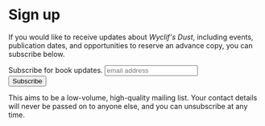 


# Sign up

If you would like to receive updates about *Wyclif's Dust*, including events, 
publication dates, and opportunities to reserve an advance copy, you can subscribe below.

<!-- Begin Mailchimp Signup Form -->
<link href="//cdn-images.mailchimp.com/embedcode/horizontal-slim-10_7.css" rel="stylesheet" type="text/css">
<div id="mc_embed_signup">
<form action="https://github.us10.list-manage.com/subscribe/post?u=05f8a412a8d4d930c8da246a2&amp;id=a0b3bce36a" method="post" id="mc-embedded-subscribe-form" name="mc-embedded-subscribe-form" class="validate" target="_blank" novalidate>
    <div id="mc_embed_signup_scroll">
	<label for="mce-EMAIL">Subscribe for book updates.</label>
	<input type="email" value="" name="EMAIL" class="email" id="mce-EMAIL" placeholder="email address" required>
    <!-- real people should not fill this in and expect good things - do not remove this or risk form bot signups-->
    <div style="position: absolute; left: -5000px;" aria-hidden="true"><input type="text" name="b_05f8a412a8d4d930c8da246a2_a0b3bce36a" tabindex="-1" value=""></div>
    <div class="clear"><input type="submit" value="Subscribe" name="subscribe" id="mc-embedded-subscribe" class="button"></div>
    </div>
</form>
</div>
<!--End mc_embed_signup-->

This aims to be a low-volume, high-quality mailing list. Your contact
details will never be passed on to anyone else, and you can unsubscribe at any
time.
